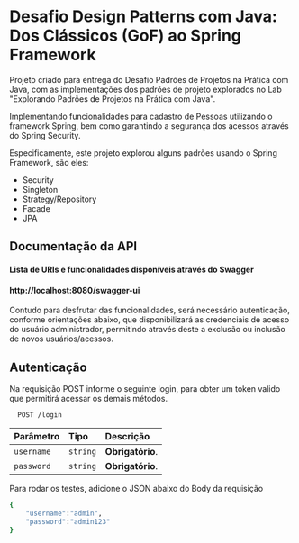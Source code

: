 # Desafio Design Patterns com Java: Dos Clássicos (GoF) ao Spring Framework

Projeto criado para entrega do Desafio Padrões de Projetos na Prática com Java, com as implementações dos padrões de projeto explorados no Lab "Explorando Padrões de Projetos na Prática com Java". 

Implementando funcionalidades para cadastro de Pessoas utilizando o framework Spring, bem como garantindo a segurança dos acessos através do Spring Security.

Especificamente, este projeto explorou alguns padrões usando o Spring Framework, são eles:

- Security
- Singleton
- Strategy/Repository
- Facade
- JPA



## Documentação da API

#### Lista de URIs e funcionalidades disponíveis através do Swagger

#### http://localhost:8080/swagger-ui

Contudo para desfrutar das funcionalidades, será necessário autenticação, conforme orientações abaixo, que disponibilizará as credenciais de acesso do usuário administrador, permitindo através deste a exclusão ou inclusão de novos usuários/acessos.



## Autenticação

Na requisição POST informe o seguinte login, para obter um token valido que permitirá acessar os demais métodos.

```http
  POST /login
```

| Parâmetro   | Tipo       | Descrição                           |
| :---------- | :--------- | :---------------------------------- |
| `username` | `string` | **Obrigatório**. |
| `password` | `string` | **Obrigatório**. |


Para rodar os testes, adicione o JSON abaixo do Body da requisição

```bash 
{
    "username":"admin",
    "password":"admin123"
}
```

